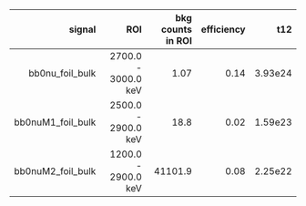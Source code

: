 | **signal**          | **ROI**             | **bkg counts in ROI** | **efficiency** | **t12** |
|--------------------:|--------------------:|----------------------:|---------------:|--------:|
| bb0nu\_foil\_bulk   | 2700.0 - 3000.0 keV | 1.07                  | 0.14           | 3.93e24 |
| bb0nuM1\_foil\_bulk | 2500.0 - 2900.0 keV | 18.8                  | 0.02           | 1.59e23 |
| bb0nuM2\_foil\_bulk | 1200.0 - 2900.0 keV | 41101.9               | 0.08           | 2.25e22 |
